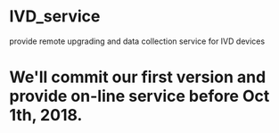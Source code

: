 # IVD_service
provide remote upgrading and data collection service for IVD devices 

# We'll commit our first version and provide on-line service before  Oct 1th, 2018. 
